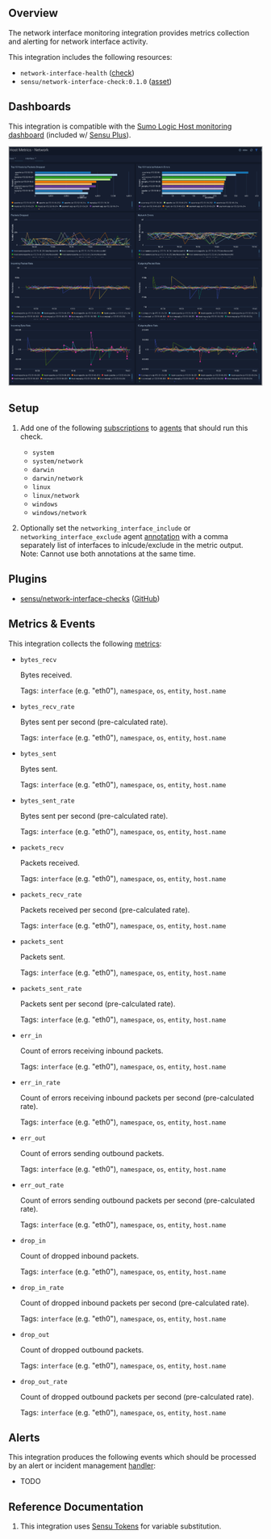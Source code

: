 ## Overview

<!-- Sensu Integration description; supports markdown -->

The network interface monitoring integration provides metrics collection and alerting for network interface activity.

<!-- Provide a high level overview of the integration contents (e.g. checks, filters, mutators, handlers, assets, etc) -->

This integration includes the following resources:

* `network-interface-health` ([check])
* `sensu/network-interface-check:0.1.0` ([asset])

## Dashboards

<!-- List of supported dashboards w/ screenshots (supports png, jpeg, and gif images; relative paths only; e.g. `![](img/dashboard-1.png)` )-->

This integration is compatible with the [Sumo Logic Host monitoring dashboard][sumo-host-dashboard-link] (included w/ [Sensu Plus][sensu-plus]).

![](img/dashboard.png)

## Setup

<!-- Sensu Integration setup instructions, including Sensu agent configuration and external component configuration -->
<!-- EXAMPLE: what configuration (if any) is required in a third-party service to enable monitoring? -->

1. Add one of the following [subscriptions] to [agents] that should run this check.

   * `system`
   * `system/network`
   * `darwin`
   * `darwin/network`
   * `linux`
   * `linux/network`
   * `windows`
   * `windows/network`

1. Optionally set the `networking_interface_include` or `networking_interface_exclude` agent [annotation] with a comma separately list of interfaces to inlcude/exclude in the metric output.  Note: Cannot use both annotations at the same time. 

## Plugins

<!-- Links to any Sensu Integration dependencies (i.e. Sensu Plugins) -->

- [sensu/network-interface-checks][network-interface-checks-bonsai] ([GitHub][network-interface-checks-github])

## Metrics & Events

<!-- List of all metrics or events collected by this integration. -->

This integration collects the following [metrics]:

* `bytes_recv`

  Bytes received.

  Tags: `interface` (e.g. "eth0"), `namespace`, `os`, `entity`, `host.name`

* `bytes_recv_rate`

  Bytes sent per second (pre-calculated rate).

  Tags: `interface` (e.g. "eth0"), `namespace`, `os`, `entity`, `host.name`

* `bytes_sent`

  Bytes sent.

  Tags: `interface` (e.g. "eth0"), `namespace`, `os`, `entity`, `host.name`

* `bytes_sent_rate`

  Bytes sent per second (pre-calculated rate).

  Tags: `interface` (e.g. "eth0"), `namespace`, `os`, `entity`, `host.name`

* `packets_recv`

  Packets received.

  Tags: `interface` (e.g. "eth0"), `namespace`, `os`, `entity`, `host.name`

* `packets_recv_rate`

  Packets received per second (pre-calculated rate).

  Tags: `interface` (e.g. "eth0"), `namespace`, `os`, `entity`, `host.name`

* `packets_sent`

  Packets sent.

  Tags: `interface` (e.g. "eth0"), `namespace`, `os`, `entity`, `host.name`

* `packets_sent_rate`

  Packets sent per second (pre-calculated rate).

  Tags: `interface` (e.g. "eth0"), `namespace`, `os`, `entity`, `host.name`

* `err_in`

  Count of errors receiving inbound packets.

  Tags: `interface` (e.g. "eth0"), `namespace`, `os`, `entity`, `host.name`

* `err_in_rate`

  Count of errors receiving inbound packets per second (pre-calculated rate).

  Tags: `interface` (e.g. "eth0"), `namespace`, `os`, `entity`, `host.name`

* `err_out`

  Count of errors sending outbound packets.

  Tags: `interface` (e.g. "eth0"), `namespace`, `os`, `entity`, `host.name`

* `err_out_rate`

  Count of errors sending outbound packets per second (pre-calculated rate).

  Tags: `interface` (e.g. "eth0"), `namespace`, `os`, `entity`, `host.name`

* `drop_in`

  Count of dropped inbound packets.

  Tags: `interface` (e.g. "eth0"), `namespace`, `os`, `entity`, `host.name`

* `drop_in_rate`

  Count of dropped inbound packets per second (pre-calculated rate).

  Tags: `interface` (e.g. "eth0"), `namespace`, `os`, `entity`, `host.name`

* `drop_out`

  Count of dropped outbound packets.

  Tags: `interface` (e.g. "eth0"), `namespace`, `os`, `entity`, `host.name`

* `drop_out_rate`

  Count of dropped outbound packets per second (pre-calculated rate).

  Tags: `interface` (e.g. "eth0"), `namespace`, `os`, `entity`, `host.name`

## Alerts

<!-- List of all alerts generated by this integration. -->

This integration produces the following events which should be processed by an alert or incident management [handler]:

* TODO

## Reference Documentation

<!-- Please provide links to any relevant reference documentation to help users learn more and/or troubleshoot this integration; specifically including any third-party software documentation. -->

1. This integration uses [Sensu Tokens][tokens] for variable substitution.

<!-- Links -->
[check]: https://docs.sensu.io/sensu-go/latest/observability-pipeline/observe-schedule/checks/
[asset]: https://docs.sensu.io/sensu-go/latest/plugins/assets/
[subscriptions]: https://docs.sensu.io/sensu-go/latest/observability-pipeline/observe-schedule/subscriptions/
[agents]: https://docs.sensu.io/sensu-go/latest/observability-pipeline/observe-schedule/agent/
[annotation]: https://docs.sensu.io/sensu-go/latest/observability-pipeline/observe-schedule/agent/#general-configuration-flags
[plugins]: https://docs.sensu.io/sensu-go/latest/plugins/
[metrics]: https://docs.sensu.io/sensu-go/latest/observability-pipeline/observe-schedule/metrics/
[handler]: https://docs.sensu.io/sensu-go/latest/observability-pipeline/observe-process/handlers/
[secret]: https://docs.sensu.io/sensu-go/latest/operations/manage-secrets/secrets/
[secrets]: https://docs.sensu.io/sensu-go/latest/operations/manage-secrets/secrets/
[tokens]: https://docs.sensu.io/sensu-go/latest/observability-pipeline/observe-schedule/tokens/
[sensu-plus]: https://sensu.io/features/analytics
[sumo-host-dashboard-link]: https://www.sumologic.com/application/host-and-process-metrics/
[network-interface-checks-bonsai]: https://bonsai.sensu.io/assets/sensu/network-interface-checks
[network-interface-checks-github]: https://github.com/sensu/network-interface-checks
